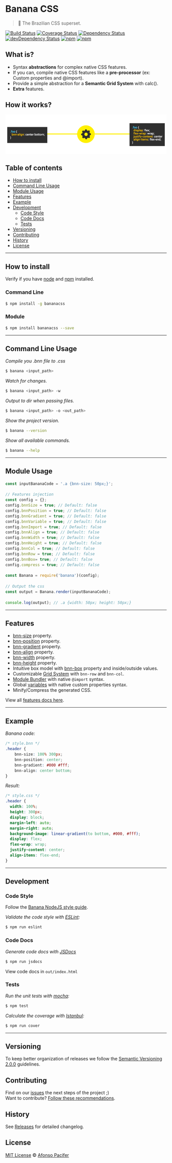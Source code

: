 # Banana CSS

> :banana: The Brazilian CSS superset.

[![Build Status](https://travis-ci.org/bananacss/bananacss.svg?branch=master)](https://travis-ci.org/bananacss/bananacss)
[![Coverage Status](https://coveralls.io/repos/github/bananacss/bananacss/badge.svg?branch=master)](https://coveralls.io/github/bananacss/bananacss?branch=master)
[![Dependency Status](https://david-dm.org/bananacss/bananacss.svg)](https://david-dm.org/bananacss/bananacss)
[![devDependency Status](https://david-dm.org/bananacss/bananacss/dev-status.svg)](https://david-dm.org/bananacss/bananacss#info=devDependencies)
[![npm](https://img.shields.io/npm/v/bananacss.svg)](https://www.npmjs.com/package/bananacss)
[![npm](https://img.shields.io/npm/dt/bananacss.svg)](https://www.npmjs.com/package/bananacss)

## What is?

- Syntax **abstractions** for complex native CSS features.
- If you can, compile native CSS features like a **pre-processor** (ex: Custom properties and @import).
- Provide a simple abstraction for a **Semantic Grid System** with calc().
- **Extra** features.

## How it works?

![Write your style with banana syntax and compile for pure CSS.](docs/img/bnn-align.gif)

## Table of contents

- [How to install](#how-to-install)
- [Command Line Usage](#command-line-usage)
- [Module Usage](#module-usage)
- [Features](#features)
- [Example](#example)
- [Development](#development)
  - [Code Style](#code-style)
  - [Code Docs](#code-docs)
  - [Tests](#tests)
- [Versioning](#versioning)
- [Contributing](#contributing)
- [History](#history)
- [License](#license)

<hr>

## How to install

Verify if you have [node](http://nodejs.org/) and [npm](https://www.npmjs.org/) installed.

### Command Line

```sh
$ npm install -g bananacss
```

### Module

```sh
$ npm install bananacss --save
```

<hr>

## Command Line Usage

*Compile you .bnn file to .css*

```sh
$ banana <input_path>
```

*Watch for changes.*

```sh
$ banana <input_path> -w
```

*Output to dir when passing files.*

```sh
$ banana <input_path> -o <out_path>
```

*Show the project version.*

```sh
$ banana --version
```

*Show all available commands.*

```sh
$ banana --help
```

<hr>

## Module Usage

```js
const inputBananaCode = '.a {bnn-size: 50px;}';

// Features injection
const config = {};
config.bnnSize = true; // Default: false
config.bnnPosition = true; // Default: false
config.bnnGradient = true; // Default: false
config.bnnVariable = true; // Default: false
config.bnnImport = true; // Default: false
config.bnnAlign = true; // Default: false
config.bnnWidth = true; // Default: false
config.bnnHeight = true; // Default: false
config.bnnCol = true; // Default: false
config.bnnRow = true; // Default: false
config.bnnBox= true; // Default: false
config.compress = true; // Default: false

const Banana = require('banana')(config);

// Output the css
const output = Banana.render(inputBananaCode);

console.log(output); // .a {width: 50px; height: 50px;}
```

<hr>

## Features

- [bnn-size](docs/bnn-size.md) property.
- [bnn-position](docs/bnn-position.md) property.
- [bnn-gradient](docs/bnn-gradient.md) property.
- [bnn-align](docs/bnn-align.md) property.
- [bnn-width](docs/bnn-width.md) property.
- [bnn-height](docs/bnn-height.md) property.
- Intuitive box model with [bnn-box](docs/bnn-box.md) property and inside/outside values.
- Customizable [Grid System](docs/grid-system.md) with `bnn-row` and `bnn-col`.
- [Module Bundler](docs/module-bundler.md) with native `@import` syntax.
- Global [variables](docs/variables.md) with native custom properties syntax.
- Minify/Compress the generated CSS.

View all [features docs here](docs/index.md).

<hr>

## Example

*Banana code:*
```css
/* style.bnn */
.header {
	bnn-size: 100% 300px;
	bnn-position: center;
	bnn-gradient: #000 #fff;
	bnn-align: center bottom;
}
```

*Result:*
```css
/* style.css */
.header {
  width: 100%;
  height: 300px;
  display: block;
  margin-left: auto;
  margin-right: auto;
  background-image: linear-gradient(to bottom, #000, #fff);
  display: flex;
  flex-wrap: wrap;
  justify-content: center;
  align-items: flex-end;
}
```

<hr>

## Development

### Code Style

Follow the [Banana NodeJS style guide](https://github.com/bananacss/banana-style-guide).

*Validate the code style with [ESLint](http://eslint.org/):*
```sh
$ npm run eslint
```

### Code Docs

*Generate code docs with [JSDocs](http://usejsdoc.org/)*
```sh
$ npm run jsdocs
```

View code docs in `out/index.html`

### Tests

*Run the unit tests with [mocha](https://mochajs.org/):*
```sh
$ npm test
```

*Calculate the coverage with [Istanbul](https://gotwarlost.github.io/istanbul/):*
```sh
$ npm run cover
```

<hr>

## Versioning

To keep better organization of releases we follow the [Semantic Versioning 2.0.0](http://semver.org/) guidelines.

## Contributing

Find on our [issues](https://github.com/bananacss/bananacss/issues/) the next steps of the project ;)
<br>
Want to contribute? [Follow these recommendations](https://github.com/bananacss/bananacss/blob/master/CONTRIBUTING.md).

## History

See [Releases](https://github.com/bananacss/bananacss/releases) for detailed changelog.

## License

[MIT License](https://github.com/bananacss/bananacss/blob/master/LICENSE.md) © [Afonso Pacifer](http://afonsopacifer.com/)
